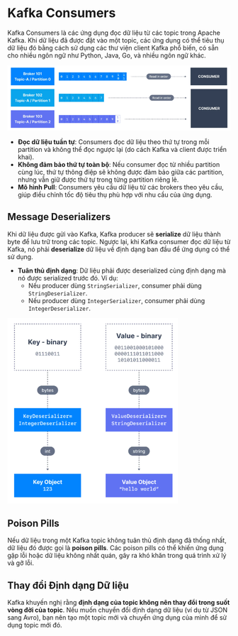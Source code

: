 # Kafka Consumers

Kafka Consumers là các ứng dụng đọc dữ liệu từ các topic trong Apache Kafka. Khi dữ liệu đã được đặt vào một topic, các ứng dụng có thể tiêu thụ dữ liệu đó bằng cách sử dụng các thư viện client Kafka phổ biến, có sẵn cho nhiều ngôn ngữ như Python, Java, Go, và nhiều ngôn ngữ khác.

![Kafka Consumers](/images/kafka-12.png)

- **Đọc dữ liệu tuần tự**: Consumers đọc dữ liệu theo thứ tự trong mỗi partition và không thể đọc ngược lại (do cách Kafka và client được triển khai).
- **Không đảm bảo thứ tự toàn bộ**: Nếu consumer đọc từ nhiều partition cùng lúc, thứ tự thông điệp sẽ không được đảm bảo giữa các partition, nhưng vẫn giữ được thứ tự trong từng partition riêng lẻ.
- **Mô hình Pull**: Consumers yêu cầu dữ liệu từ các brokers theo yêu cầu, giúp điều chỉnh tốc độ tiêu thụ phù hợp với nhu cầu của ứng dụng.

## Message Deserializers

Khi dữ liệu được gửi vào Kafka, Kafka producer sẽ **serialize** dữ liệu thành byte để lưu trữ trong các topic. Ngược lại, khi Kafka consumer đọc dữ liệu từ Kafka, nó phải **deserialize** dữ liệu về định dạng ban đầu để ứng dụng có thể sử dụng.

- **Tuân thủ định dạng**: Dữ liệu phải được deserialized cùng định dạng mà nó được serialized trước đó. Ví dụ:
  - Nếu producer dùng `StringSerializer`, consumer phải dùng `StringDeserializer`.
  - Nếu producer dùng `IntegerSerializer`, consumer phải dùng `IntegerDeserializer`.

![Deserializers](/images/kafka-13.png)

## Poison Pills

Nếu dữ liệu trong một Kafka topic không tuân thủ định dạng đã thống nhất, dữ liệu đó được gọi là **poison pills**. Các poison pills có thể khiến ứng dụng gặp lỗi hoặc dữ liệu không nhất quán, gây ra khó khăn trong quá trình xử lý và gỡ lỗi.

## Thay đổi Định dạng Dữ liệu

Kafka khuyến nghị rằng **định dạng của topic không nên thay đổi trong suốt vòng đời của topic**. Nếu muốn chuyển đổi định dạng dữ liệu (ví dụ từ JSON sang Avro), bạn nên tạo một topic mới và chuyển ứng dụng của mình để sử dụng topic mới đó.
